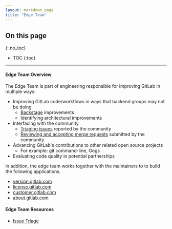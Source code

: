 ```yaml
---
layout: markdown_page
title: "Edge Team"
---
```


## On this page
{:.no_toc}

- TOC
{:toc}

----

#### Edge Team Overview

The Edge Team is part of engineering responsible for improving GitLab
in multiple ways:

  * Improving GitLab code/workflows in ways that backend groups may not be doing
    * [Backstage](/jobs/specialist/backstage/) improvements
    * Identifying architectural improvements
  * Interfacing with the community
    * [Triaging issues](/jobs/specialist/issue-triage/) reported by the community
    * [Reviewing and accepting merge requests](/jobs/merge-request-coach/) submitted by the community
  * Advancing GitLab's contributions to other related open source projects
    * For example: git command-line, Gogs
  * Evaluating code quality in potential partnerships

In addition, the edge team works together with the maintainers to to build the
following applications.

- [version.gitlab.com](https://version.gitlab.com)
- [license.gitlab.com](https://license.gitlab.com)
- [customer.gitlab.com](https://customer.gitlab.com)
- [about.gitlab.com](https://about.gitlab.com)

#### Edge Team Resources

  * [Issue Triage](/handbook/edge/issue-triage/)
